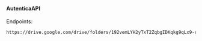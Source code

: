#### AutenticaAPI

Endpoints:

```sh
https://drive.google.com/drive/folders/192vemLYH2yTxT2ZqbgIDKqkg9qLx9-rb?usp=share_link
```
